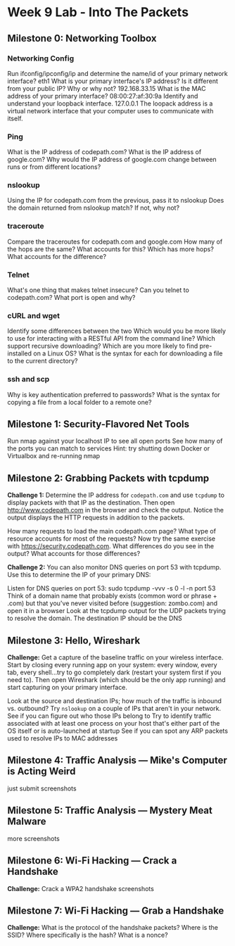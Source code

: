 # Week 9 Lab - Into The Packets
## Milestone 0: Networking Toolbox
### Networking Config
Run ifconfig/ipconfig/ip and determine the name/id of your primary network interface? eth1
What is your primary interface's IP address? Is it different from your public IP? Why or why not? 192.168.33.15
What is the MAC address of your primary interface? 08:00:27:af:30:9a 
Identify and understand your loopback interface. 127.0.0.1 The loopack address is a virtual network interface that your computer uses to communicate with itself.

### Ping
What is the IP address of codepath.com?
What is the IP address of google.com?
Why would the IP address of google.com change between runs or from different locations?

### nslookup
Using the IP for codepath.com from the previous, pass it to nslookup
Does the domain returned from nslookup match? If not, why not?

### traceroute
Compare the traceroutes for codepath.com and google.com
How many of the hops are the same? What accounts for this?
Which has more hops? What accounts for the difference?

### Telnet
What's one thing that makes telnet insecure?
Can you telnet to codepath.com? What port is open and why?

### cURL and wget
Identify some differences between the two
Which would you be more likely to use for interacting with a RESTful API from the command line?
Which support recursive downloading?
Which are you more likely to find pre-installed on a Linux OS?
What is the syntax for each for downloading a file to the current directory?

### ssh and scp
Why is key authentication preferred to passwords?
What is the syntax for copying a file from a local folder to a remote one?

## Milestone 1: Security-Flavored Net Tools
Run nmap against your localhost IP to see all open ports
See how many of the ports you can match to services
Hint: try shutting down Docker or Virtualbox and re-running nmap

## Milestone 2: Grabbing Packets with tcpdump
**Challenge 1:** Determine the IP address for `codepath.com` and use `tcpdump` to display packets with that IP as the destination. Then open http://www.codepath.com in the browser and check the output. Notice the output displays the HTTP requests in addition to the packets.

How many requests to load the main codepath.com page?
What type of resource accounts for most of the requests?
Now try the same exercise with https://security.codepath.com. What differences do you see in the output? What accounts for those differences?

**Challenge 2:** You can also monitor DNS queries on port 53 with tcpdump. Use this to determine the IP of your primary DNS:

Listen for DNS queries on port 53: sudo tcpdump -vvv -s 0 -l -n port 53
Think of a domain name that probably exists (common word or phrase + .com) but that you've never visited before (suggestion: zombo.com) and open it in a browser
Look at the tcpdump output for the UDP packets trying to resolve the domain. The destination IP should be the DNS

## Milestone 3: Hello, Wireshark
**Challenge:** Get a capture of the baseline traffic on your wireless interface. Start by closing every running app on your system: every window, every tab, every shell...try to go completely dark (restart your system first if you need to). Then open Wireshark (which should be the only app running) and start capturing on your primary interface.

Look at the source and destination IPs; how much of the traffic is inbound vs. outbound?
Try `nslookup` on a couple of IPs that aren't in your network. See if you can figure out who those IPs belong to
Try to identify traffic associated with at least one process on your host that's either part of the OS itself or is auto-launched at startup
See if you can spot any ARP packets used to resolve IPs to MAC addresses

## Milestone 4: Traffic Analysis — Mike's Computer is Acting Weird
just submit screenshots 

## Milestone 5: Traffic Analysis — Mystery Meat Malware
more screenshots

## Milestone 6: Wi-Fi Hacking — Crack a Handshake
**Challenge:** Crack a WPA2 handshake
screenshots

## Milestone 7: Wi-Fi Hacking — Grab a Handshake
**Challenge:** 
What is the protocol of the handshake packets?
Where is the SSID?
Where specifically is the hash?
What is a nonce?

